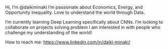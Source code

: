 Hi, I’m @daikiminaki
I’m passionate about Economics, Energy, and Opportunity Inequality.
Love to understand the world through Data.

I’m currently learning Deep Learning specifically about CNNs.
I’m looking to collaborate on projects solving problem I am interested in with people who challenge my understanding of the world!

How to reach me: https://www.linkedin.com/in/daiki-minaki/ 

<!---
daikiminaki/daikiminaki is a ✨ special ✨ repository because its `README.md` (this file) appears on your GitHub profile.
You can click the Preview link to take a look at your changes.
--->
